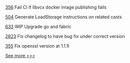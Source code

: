 
[356](https://github.com/hyperledger/aries-vcx/pull/356) Fail Ci if libvcx docker image publishing fails

[504](https://github.com/hyperledger-labs/solang/pull/504) Generate LoadStorage instructions on related casts

[633](https://github.com/hyperledger/fabric-private-chaincode/pull/633) WIP Upgrade go and fabric

[2823](https://github.com/hyperledger/besu/pull/2823) Fix changelog to have bug fix under correct version

[355](https://github.com/hyperledger/aries-vcx/pull/355) Fix openssl version at 1.1.1l


[See more >>>](https://start-here.hyperledger.org/pull-requests)
